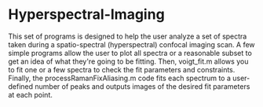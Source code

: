 # Hyperspectral-Imaging

This set of programs is designed to help the user analyze a set of spectra taken during a spatio-spectral (hyperspectral) confocal imaging scan. A few simple programs allow the user to plot all spectra or a reasonable subset to get an idea of what they're going to be fitting. Then, voigt_fit.m allows you to fit one or a few spectra to check the fit parameters and constraints. Finally, the processRamanFixAliasing.m code fits each spectrum to a user-defined number of peaks and outputs images of the desired fit parameters at each point. 
